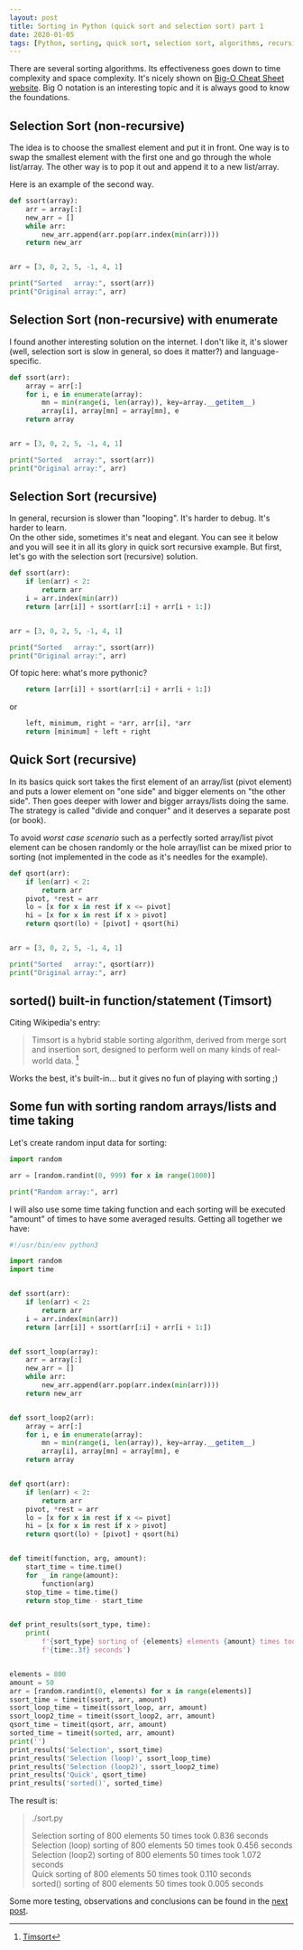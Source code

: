 ```yaml
---
layout: post
title: Sorting in Python (quick sort and selection sort) part 1 
date: 2020-01-05
tags: [Python, sorting, quick sort, selection sort, algorithms, recursion]
---
```


There are several sorting algorithms. Its effectiveness goes down to time complexity and space complexity. It's nicely shown on [Big-O Cheat Sheet website](https://www.bigocheatsheet.com). Big O notation is an interesting topic and it is always good to know the foundations.

## Selection Sort (non-recursive)

The idea is to choose the smallest element and put it in front. One way is to swap the smallest element with the first one and go through the whole list/array. The other way is to pop it out and append it to a new list/array.

Here is an example of the second way.

```python
def ssort(array):
	arr = array[:]
	new_arr = []
	while arr:
		new_arr.append(arr.pop(arr.index(min(arr))))
	return new_arr


arr = [3, 0, 2, 5, -1, 4, 1]

print("Sorted   array:", ssort(arr))
print("Original array:", arr)
```

## Selection Sort (non-recursive) with enumerate

I found another interesting solution on the internet. I don't like it, it's slower (well, selection sort is slow in general, so does it matter?) and language-specific.

```python
def ssort(arr):
	array = arr[:]
	for i, e in enumerate(array):
		mn = min(range(i, len(array)), key=array.__getitem__)
		array[i], array[mn] = array[mn], e
	return array


arr = [3, 0, 2, 5, -1, 4, 1]

print("Sorted   array:", ssort(arr))
print("Original array:", arr)
```

## Selection Sort (recursive)

In general, recursion is slower than "looping". It's harder to debug. It's harder to learn.  
On the other side, sometimes it's neat and elegant. You can see it below and you will see it in all its glory in quick sort recursive example. But first, let's go with the selection sort (recursive) solution.

```python
def ssort(arr):
	if len(arr) < 2:
		return arr
	i = arr.index(min(arr))
	return [arr[i]] + ssort(arr[:i] + arr[i + 1:])


arr = [3, 0, 2, 5, -1, 4, 1]

print("Sorted   array:", ssort(arr))
print("Original array:", arr)
```

Of topic here: what's more pythonic?

```python
	return [arr[i]] + ssort(arr[:i] + arr[i + 1:])
```

or

```python
	left, minimum, right = *arr, arr[i], *arr
	return [minimum] + left + right
```

## Quick Sort (recursive)

In its basics quick sort takes the first element of an array/list (pivot element) and puts a lower element on "one side" and bigger elements on "the other side". Then goes deeper with lower and bigger arrays/lists doing the same. The strategy is called "divide and conquer" and it deserves a separate post (or book).

To avoid *worst case scenario* such as a perfectly sorted array/list pivot element can be chosen randomly or the hole array/list can be mixed prior to sorting (not implemented in the code as it's needles for the example).

```python
def qsort(arr):
	if len(arr) < 2:
		return arr
	pivot, *rest = arr
	lo = [x for x in rest if x <= pivot]
	hi = [x for x in rest if x > pivot]
	return qsort(lo) + [pivot] + qsort(hi)


arr = [3, 0, 2, 5, -1, 4, 1]

print("Sorted   array:", qsort(arr))
print("Original array:", arr)
```

## sorted() built-in function/statement (Timsort)

Citing Wikipedia's entry:  
> Timsort is a hybrid stable sorting algorithm, derived from merge sort and insertion sort, designed to perform well on many kinds of real-world data. [^1]

Works the best, it's built-in... but it gives no fun of playing with sorting ;)

## Some fun with sorting random arrays/lists and time taking

Let's create random input data for sorting:

```python
import random

arr = [random.randint(0, 999) for x in range(1000)]

print("Random array:", arr)
```

I will also use some time taking function and each sorting will be executed "amount" of times to have some averaged results. Getting all together we have:

```python
#!/usr/bin/env python3

import random
import time


def ssort(arr):
	if len(arr) < 2:
		return arr
	i = arr.index(min(arr))
	return [arr[i]] + ssort(arr[:i] + arr[i + 1:])


def ssort_loop(array):
	arr = array[:]
	new_arr = []
	while arr:
		new_arr.append(arr.pop(arr.index(min(arr))))
	return new_arr


def ssort_loop2(arr):
	array = arr[:]
	for i, e in enumerate(array):
		mn = min(range(i, len(array)), key=array.__getitem__)
		array[i], array[mn] = array[mn], e
	return array


def qsort(arr):
	if len(arr) < 2:
		return arr
	pivot, *rest = arr
	lo = [x for x in rest if x <= pivot]
	hi = [x for x in rest if x > pivot]
	return qsort(lo) + [pivot] + qsort(hi)


def timeit(function, arg, amount):
	start_time = time.time()
	for _ in range(amount):
		function(arg)
	stop_time = time.time()
	return stop_time - start_time


def print_results(sort_type, time):
	print(
		f'{sort_type} sorting of {elements} elements {amount} times took',
		f'{time:.3f} seconds')


elements = 800
amount = 50
arr = [random.randint(0, elements) for x in range(elements)]
ssort_time = timeit(ssort, arr, amount)
ssort_loop_time = timeit(ssort_loop, arr, amount)
ssort_loop2_time = timeit(ssort_loop2, arr, amount)
qsort_time = timeit(qsort, arr, amount)
sorted_time = timeit(sorted, arr, amount)
print('')
print_results('Selection', ssort_time)
print_results('Selection (loop)', ssort_loop_time)
print_results('Selection (loop2)', ssort_loop2_time)
print_results('Quick', qsort_time)
print_results('sorted()', sorted_time)
```

The result is:

> ./sort.py 
> 
> Selection sorting of 800 elements 50 times took 0.836 seconds  
> Selection (loop) sorting of 800 elements 50 times took 0.456 seconds  
> Selection (loop2) sorting of 800 elements 50 times took 1.072 seconds  
> Quick sorting of 800 elements 50 times took 0.110 seconds  
> sorted() sorting of 800 elements 50 times took 0.005 seconds  

Some more testing, observations and conclusions can be found in the [next post](./sorting_in_python_2/).

[^1]: [Timsort](https://en.wikipedia.org/wiki/Timsort)
